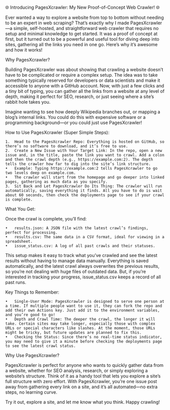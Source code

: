 
🌐 Introducing PagesXcrawler: My New Proof-of-Concept Web Crawler! 🌐

Ever wanted a way to explore a website from top to bottom without needing to be an expert in web scraping? That’s exactly why I made PagesXcrawler—a simple, self-hosted, and straightforward web crawler that requires no setup and minimal knowledge to get started. It was a proof of concept at first, but it turned out to be a powerful and useful tool for diving deep into sites, gathering all the links you need in one go. Here’s why it’s awesome and how it works!

Why PagesXcrawler?

Building PagesXcrawler was about showing that crawling a website doesn’t have to be complicated or require a complex setup. The idea was to take something typically reserved for developers or data scientists and make it accessible to anyone with a GitHub account. Now, with just a few clicks and a tiny bit of typing, you can gather all the links from a website at any level of depth, making it perfect for SEO, research, or just seeing where a site’s rabbit hole takes you.

Imagine wanting to see how deeply Wikipedia branches out, or mapping a blog’s internal links. You could do this with expensive software or a programming background—or you could just use PagesXcrawler!

How to Use PagesXcrawler (Super Simple Steps):

	1.	Head to the PagesXcrawler Repo: Everything is hosted on GitHub, so there’s no software to download, and it’s free to use.
	2.	Create a New Issue with Your Target Link: In the repo, open a new issue and, in the title, paste the link you want to crawl. Add a colon and then the crawl depth (e.g., https://example.com:2). The depth tells the crawler how far to dig into the site’s link structure.
	•	Example: Typing https://example.com:2 tells PagesXcrawler to go two levels deep on example.com.
	•	The crawler will start from the homepage and go deeper into linked pages, gathering as much data as you specify.
	3.	Sit Back and Let PagesXcrawler Do Its Thing: The crawler will run automatically, saving everything it finds. All you have to do is wait about 60 seconds, then check the deployments page to see if your crawl is complete.

What You Get:

Once the crawl is complete, you’ll find:

	•	results.json: A JSON file with the latest crawl’s findings, perfect for processing.
	•	results.csv: The same data in a CSV format, ideal for viewing in a spreadsheet.
	•	issue_status.csv: A log of all past crawls and their statuses.

This setup makes it easy to track what you’ve crawled and see the latest results without having to manage data manually. Everything is saved automatically, and the latest crawl always overwrites the previous results, so you’re not dealing with huge files of outdated data. But, if you’re interested in tracking your progress, issue_status.csv keeps a record of all past runs.

Key Things to Remember:

	•	Single-User Mode: PagesXcrawler is designed to serve one person at a time. If multiple people want to use it, they can fork the repo and add their own Actions key. Just add it to the environment variables, and you’re good to go!
	•	Depth and Crawl Time: The deeper the crawl, the longer it will take. Certain sites may take longer, especially those with complex URLs or special characters like slashes. At the moment, those URLs might be tricky, but future updates are planned to fix this.
	•	Checking the Status: Since there’s no real-time status indicator, you may need to give it a minute before checking the deployments page to see the latest crawl status.

Why Use PagesXcrawler?

PagesXcrawler is perfect for anyone who wants to quickly gather data from a website, whether for SEO analysis, research, or simply exploring a website’s structure. Think of it as a handy tool that lets you explore a site’s full structure with zero effort. With PagesXcrawler, you’re one issue post away from gathering every link on a site, and it’s all automated—no extra steps, no learning curve.

Try it out, explore a site, and let me know what you think. Happy crawling!
